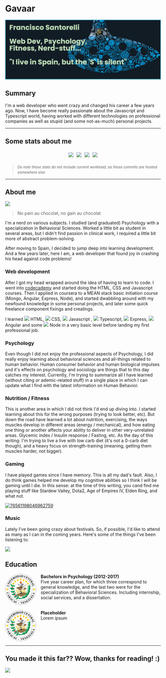 # Gavaar

<!-- <style>
    .center-children { display: flex; flex-flow: row wrap; justify-content: center; }
    .center-self { display: flex; margin: 0 auto; }
    .padded { padding: 5px; }
    hr { width: 100%; }
</style> -->

<img src="./assets/header.png">

## Summary

I'm a web developer who went crazy and changed his career a few years ago. Now, I have become really passionate about the Javascript and Typescript world, having worked with different technologies on professional companies as well as stupid (and some not-as-much) personal projects.

<hr style="width: 100%">

## Some stats about me
<div style="display: flex; flex-flow: row wrap; justify-content: center;">
    <img style="padding: 5px" src="https://github-readme-stats.vercel.app/api?username=gavaar&count_private=true&show_icons=true&theme=gotham">
    <img style="padding: 5px" src="https://github-readme-stats.vercel.app/api/top-langs/?username=gavaar&layout=compact">
    <img style="padding: 5px" src="https://stackoverflow-card.vercel.app/?userID=10121165&theme=stackoverflow-dark">
    <hr style="opacity: 0.1;">
    <img style="padding: 5px" src="https://github-profile-trophy.vercel.app/?username=gavaar&theme=discord">
</div>

> <small>*Do note these stats do not include current workload, as those commits are hosted somewhere else*</small>

<hr style="width: 100%">

## About me

<img style="display: flex; margin: 0 auto;" src="https://pbs.twimg.com/profile_images/1432673063364136963/LLh4_SiS_400x400.jpg">

> No pain au chocolat, no gain au chocolat

I'm a nerd on various subjects. I studied (and graduated) Psychology with a specialization in Behavioral Sciences. Worked a little bit as student in several areas, but I didn't find passion in clinical work, I required a little bit more of abstract problem-solving.

After moving to Spain, I decided to jump deep into learning development. And a few years later, here I am, a web developer that found joy in crashing his head against code problems!

### Web development

After I got my head wrapped around the idea of having to learn to code. I went into [codecademy](https://codecademy.com) and started doing the HTML, CSS and Javascript courses. Then I applied in coursera to a MEAN stack basic initiation course (Mongo, Angular, Express, Node), and started dwabbling around with my newfound knowledge in some personal projects, and later some quick freelance component fixings and creatings.

I learned <img height="16px" src='https://cdn.jsdelivr.net/gh/devicons/devicon/icons/html5/html5-original.svg'> HTML, <img height="16px" src='https://cdn.jsdelivr.net/gh/devicons/devicon/icons/css3/css3-original.svg'> CSS, <img height="16px" src='https://cdn.jsdelivr.net/gh/devicons/devicon/icons/javascript/javascript-original.svg'> Javascript
, <img height="16px" src='https://cdn.jsdelivr.net/gh/devicons/devicon/icons/typescript/typescript-original.svg'> Typescript, <img height="16px" src='https://cdn.jsdelivr.net/gh/devicons/devicon/icons/express/express-original.svg'> Express, <img height="16px" src='https://cdn.jsdelivr.net/gh/devicons/devicon/icons/angularjs/angularjs-original.svg'> Angular and some <img height="16px" src='https://cdn.jsdelivr.net/gh/devicons/devicon/icons/nodejs/nodejs-original.svg'> Node in a very basic level before landing my first professional job.

### Psychology

Even though I did not enjoy the professional aspects of Psychology, I did really enjoy learning about behavioral sciences and all-things related to human behavior. Human consumer behavior and human biological impulses and it's effects on psychology and sociology are things that to this day catches my interest. Currently, I'm trying to summarize all I have learned (without citing or ademic-related stuff) in a single place in which I can update what I find with the latest information on Human Behavior.

### Nutrition / Fitness

This is another area in which I did not think I'd end up diving into. I started learning about this for the wrong purposes (trying to look better, etc). But down the road have learned a lot about nutrition, exercising, the ways muscles develop in different areas (energy / mechanical), and how eating one thing or another affects your ability to deliver in other very-unrelated areas. Glycemic index / Insulin response / Fasting, etc. As the day of this writing: I'm trying to live a live with low carb diet (it's not a 0-carb diet though), and a heavy focus on strength-training (meaning, getting them muscles harder, not bigger).

### Gaming

I have played games since I have memory. This is all my dad's fault. Also, I do think games helped me develop my cognitive abilities so I think I will be gaming until I die. In this sense: at the time of this writing, you cand find me playing stuff like Stardew Valley, Dota2, Age of Empires IV, Elden Ring, and what not.

<a href="https://steamcommunity.com/id/oxspit/" target="_blank"><img style="display: flex; margin: 0 auto;" src="https://steamcard.vercel.app/card/76561198046962759/en,badge,group" alt="76561198046962759"/></a>

### Music

Lately I've been going crazy about festivals. So, if possible, I'd like to attend as many as I can in the coming years. Here's some of the things I've been listening to:

<img style="display: flex; margin: 0 auto;" src="https://spotify-recently-played-readme.vercel.app/api?user=22f7dtvpctgyabn5z2vlunwty&unique=true&count=10&width=500">

## Education

<div style="display: flex">
    <img style="margin: auto 15px 0 0; background: white; border-radius: 50%;" height="100px" src="./assets/ucv.png">
    <div>
        <strong>Bachelors in Psychology (2012-2017)</strong>
        <br>
        Five year career plan, for which three correspond to general knowledge, and the last two were for the specialization of Behavioral Sciences. Including internship, social services, and a dissertation.
    </div>
</div>
<br>
<div style="display: flex">
    <img style="margin: auto 15px 0 0; background: white; border-radius: 50%;" height="100px" src="./assets/ucv.png">
    <div>
        <strong>Placeholder</strong>
        <br>
        Lorem ipsum
    </div>
</div>

<hr style="width: 100%">

## You made it this far?? Wow, thanks for reading! :)
<img style="display: flex; margin-left: auto" src="https://komarev.com/ghpvc/?username=gavaar">
